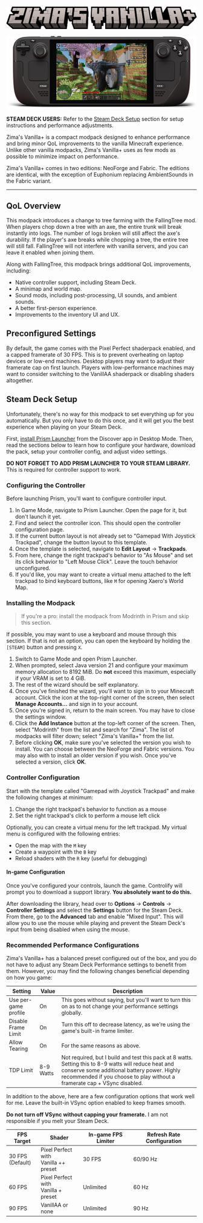 ![](./Assets/Rendered/logo.png)

![](./Assets/Rendered/steamdeck-hero.webp)

**STEAM DECK USERS:** Refer to the
[Steam Deck Setup](#steam-deck-setup) section
for setup instructions and performance adjustments.

Zima's Vanilla+ is a compact modpack designed to enhance performance and bring
minor QoL improvements to the vanilla Minecraft experience. Unlike other vanilla
modpacks, Zima's Vanilla+ uses as few mods as possible to minimize impact on
performance.

Zima's Vanilla+ comes in two editions: NeoForge and Fabric. The editions are
identical, with the exception of Euphonium replacing AmbientSounds in the Fabric
variant.

---

## QoL Overview

This modpack introduces a change to tree farming with the FallingTree mod. When
players chop down a tree with an axe, the entire trunk will break instantly into
logs. The number of logs broken will still affect the axe's durability. If the
player's axe breaks while chopping a tree, the entire tree will still fall.
FallingTree will not interfere with vanilla servers, and you can leave it
enabled when joining them.

Along with FallingTree, this modpack brings additional QoL improvements,
including:

- Native controller support, including Steam Deck.
- A minimap and world map.
- Sound mods, including post-processing, UI sounds, and ambient sounds.
- A better first-person experience.
- Improvements to the inventory UI and UX.

## Preconfigured Settings

By default, the game comes with the Pixel Perfect shaderpack enabled, and a
capped framerate of 30 FPS. This is to prevent overheating on laptop devices or
low-end machines. Desktop players may want to adjust their framerate cap on
first launch. Players with low-performance machines may want to consider
switching to the VanillAA shaderpack or disabling shaders altogether.

## Steam Deck Setup

Unfortunately, there's no way for this modpack to set everything up for you
automatically. But you only have to do this once, and it will get you the best
experience when playing on your Steam Deck.

First, [install Prism Launcher](https://prismlauncher.org/download/steam-deck/)
from the Discover app in Desktop Mode. Then, read the sections below to learn
how to configure your hardware, download the pack, setup your controller config,
and adjust video settings.

**DO NOT FORGET TO ADD PRISM LAUNCHER TO YOUR STEAM LIBRARY.** This is required
for controller support to work.

### Configuring the Controller

Before launching Prism, you'll want to configure controller input.

1. In Game Mode, navigate to Prism Launcher. Open the page for it, but don't
   launch it yet.
2. Find and select the controller icon. This should open the controller
   configuration page.
3. If the current button layout is not already set to "Gamepad With Joystick
   Trackpad", change the button layout to this template.
4. Once the template is selected, navigate to **Edit Layout** -> **Trackpads**.
5. From here, change the right trackpad's behavior to "As Mouse" and set its
   click behavior to "Left Mouse Click". Leave the touch behavior unconfigured.
6. If you'd like, you may want to create a virtual menu attached to the left
   trackpad to bind keyboard buttons, like `M` for opening Xaero's World Map.

### Installing the Modpack

> If you're a pro: install the modpack from Modrinth in Prism and skip this
> section.

If possible, you may want to use a keyboard and mouse through this section. If
that is not an option, you can open the keyboard by holding the `[STEAM]` button
and pressing `X`.

1. Switch to Game Mode and open Prism Launcher.
2. When prompted, select Java version 21 and configure your maximum memory
   allocation to 8192 MiB. Do **not** exceed this maximum, especially if your
   VRAM is set to 4 GiB.
3. The rest of the wizard should be self explanatory.
4. Once you've finished the wizard, you'll want to sign in to your Minecraft
   account. Click the icon at the top-right corner of the screen, then select
   **Manage Accounts...** and sign in to your account.
5. Once you're signed in, return to the main screen. You may have to close the
   settings window.
6. Click the **Add Instance** button at the top-left corner of the screen. Then,
   select "Modrinth" from the list and search for "Zima". The list of modpacks
   will filter down; select "Zima's Vanilla+" from the list.
7. Before clicking **OK**, make sure you've selected the version you wish to
   install. You can choose between the NeoForge and Fabric versions. You may
   also with to install an older version if you wish. Once you've selected a
   version, click **OK**.

### Controller Configuration

Start with the template called "Gamepad with Joystick Trackpad" and make the
following changes at minimum:

1. Change the right trackpad's behavior to function as a mouse
2. Set the right trackpad's click to perform a mouse left click

Optionally, you can create a virtual menu for the left trackpad. My virtual menu
is configured with the following entries:

- Open the map with the `M` key
- Create a waypoint with the `B` key
- Reload shaders with the `R` key (useful for debugging)

#### In-game Configuration

Once you've configured your controls, launch the game. Controlify will prompt
you to download a support library. **You absolutely want to do this.**

After downloading the library, head over to **Options** -> **Controls** ->
**Controller Settings** and select the **Settings** button for the Steam Deck.
From there, go to the **Advanced** tab and enable "Mixed Input". This will allow
you to use the mouse while playing and prevent the Steam Deck's input from being
disabled when using the mouse.

### Recommended Performance Configurations

Zima's Vanilla+ has a balanced preset configured out of the box, and you do not
have to adjust any Steam Deck Performance settings to benefit from them.
However, you may find the following changes beneficial depending on how you
game:

| Setting | Value | Description |
|-|-|-|
| Use per-game profile | On | This goes without saying, but you'll want to turn this on as to not change your performance settings globally. |
| Disable Frame Limit | On | Turn this off to decrease latency, as we're using the game's built-in frame limiter. |
| Allow Tearing | On | For the same reasons as above. |
| TDP Limit | 8-9 Watts | Not required, but I build and test this pack at 8 watts. Setting this to 8-9 watts will reduce heat and conserve some additional battery power. Highly recommended if you choose to play without a framerate cap + VSync disabled. |

In addition to the above, here are a few configuration options that work well
for me. Leave the built-in VSync option enabled to keep frames smooth.

**Do not turn off VSync without capping your framerate.** I am not responsible
if you melt your Steam Deck.

| FPS Target | Shader | In-game FPS Limiter | Refresh Rate Configuration |
|-|-|-|-|
| 30 FPS</br>(Default) | Pixel Perfect with</br>Vanilla ++ preset | 30 FPS | 60/90 Hz |
| 60 FPS | Pixel Perfect with</br>Vanilla + preset | Unlimited | 60 Hz |
| 90 FPS | VanillAA or none | Unlimited | 90 Hz |
